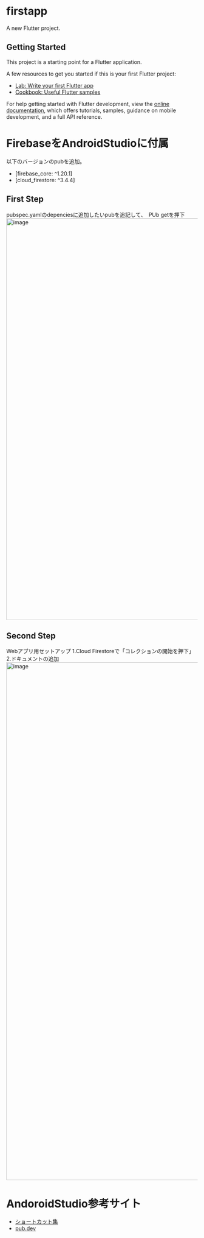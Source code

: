 # firstapp

A new Flutter project.

## Getting Started

This project is a starting point for a Flutter application.

A few resources to get you started if this is your first Flutter project:

- [Lab: Write your first Flutter app](https://docs.flutter.dev/get-started/codelab)
- [Cookbook: Useful Flutter samples](https://docs.flutter.dev/cookbook)

For help getting started with Flutter development, view the
[online documentation](https://docs.flutter.dev/), which offers tutorials,
samples, guidance on mobile development, and a full API reference.


# FirebaseをAndroidStudioに付属

以下のバージョンのpubを追加。
- [firebase_core: ^1.20.1]
- [cloud_firestore: ^3.4.4]

## First Step
pubspec.yamlのdepenciesに追加したいpubを追記して、　PUb getを押下
<img width="1055" alt="image" src="https://user-images.githubusercontent.com/94669015/185342480-2260f133-2944-4f76-a046-e71ef48473bd.png">

## Second Step
Webアプリ用セットアップ
1.Cloud Firestoreで「コレクションの開始を押下」
2.ドキュメントの追加
<img width="1360" alt="image" src="https://user-images.githubusercontent.com/94669015/185343285-db99ae47-b605-4107-b0ac-11727e656bf6.png">

# AndoroidStudio参考サイト
- [ショートカット集](https://developer.android.com/studio/intro/keyboard-shortcuts?hl=ja)
- [pub.dev](https://developer.android.com/studio/intro/keyboard-shortcuts?hl=ja](https://developer.android.com/studio/intro/keyboard-shortcuts?hl=ja))
